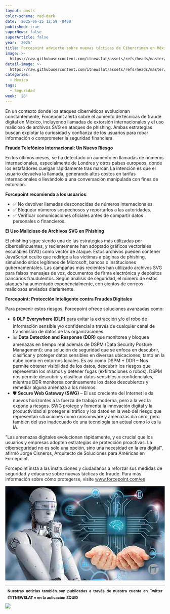 ```yaml
---
layout: posts
color-schema: red-dark
date: '2025-06-25 12:59 -0400'
published: true
superNews: false
superArticle: false
year: '2025'
title: Forcepoint advierte sobre nuevas tácticas de Cibercrimen en México
image: >-
  https://raw.githubusercontent.com/itnewslat/assets/refs/heads/master/img/540x320/Cibercrimen-p.jpg
detail-image: >-
  https://raw.githubusercontent.com/itnewslat/assets/refs/heads/master/img/1024x680/Cibercrimen-g.jpg
categories:
  - Mexico
tags:
  - Seguridad
week: '26'
---
```

En un contexto donde los ataques cibernéticos evolucionan constantemente, Forcepoint alerta sobre el aumento de técnicas de fraude digital en México, incluyendo llamadas de extorsión internacionales y el uso malicioso de archivos SVG en ataques de phishing. Ambas estrategias buscan explotar la curiosidad y confianza de los usuarios para robar información o comprometer la seguridad financiera.

**Fraude Telefónico Internacional: Un Nuevo Riesgo**

En los últimos meses, se ha detectado un aumento en llamadas de números internacionales, especialmente de Londres y otros países europeos, donde los estafadores cuelgan rápidamente tras marcar. La intención es que el usuario devuelva la llamada, generando altos costos en tarifas internacionales o llevándolo a una conversación manipulada con fines de extorsión.

**Forcepoint recomienda a los usuarios**: 

- ✅ No devolver llamadas desconocidas de números internacionales. 
- ✅ Bloquear números sospechosos y reportarlos a las autoridades. 
- ✅ Verificar comunicaciones oficiales antes de compartir datos personales o financieros.


**El Uso Malicioso de Archivos SVG en Phishing**

El phishing sigue siendo una de las estrategias más utilizadas por ciberdelincuentes, y recientemente han adoptado gráficos vectoriales escalables (SVG) como vector de ataque. Estos archivos pueden contener JavaScript oculto que redirige a las víctimas a páginas de phishing, simulando sitios legítimos de Microsoft, bancos o instituciones gubernamentales.
Las campañas más recientes han utilizado archivos SVG para falsos mensajes de voz, documentos de firma electrónica y depósitos bancarios fraudulentos. Según análisis de seguridad, el número de estos ataques ha aumentado exponencialmente, con cientos de correos maliciosos enviados diariamente.

**Forcepoint: Protección Inteligente contra Fraudes Digitales**

Para prevenir estos riesgos, Forcepoint ofrece soluciones avanzadas como: 
- 🔒 **DLP Everywhere (DLP)** para evitar la extracción y/o el robo de información sensible y/o confidencial a través de cualquier canal de transmisión de datos de las organizaciones. 
- 📊 **Data Detection and Response (DDR)** que monitorea y bloquea amenazas en tiempo real además de DSPM (Data Security Posture Management): una solución de seguridad que se enfoca en descubrir, clasificar y proteger datos sensibles en diversas ubicaciones, tanto en la nube como en entornos locales. Es así como DSPM + DDR – Nos permite obtener visibilidad de los datos, descubrir los riesgos que representan los mismos y detener fugas (exfiltraciones o robos). DSPM nos permite descubrir y clasificar datos sensibles o confidenciales, mientras DDR monitorea continuamente los datos descubiertos y remediar alguna amenaza a los mismos.
- 🛡️ **Secure Web Gateway (SWG)** – El uso creciente del Internet le da nuevos horizontes a la fuerza de trabajo moderna, pero a la vez la expone a riesgos. SWG protege y fomenta la innovación digital y la productividad al proteger el tráfico y los datos en la web del riesgo que representan situaciones como ransomware y amenazas día cero, pero también del uso inadecuado de una tecnología tan actual como lo es la IA.

"Las amenazas digitales evolucionan rápidamente, y es crucial que los usuarios y empresas adopten estrategias de protección proactivas. La ciberseguridad no es solo una opción, sino una necesidad en la era digital", afirmó Jorge Cisneros, Arquitecto de Soluciones para Américas en Forcepoint.

Forcepoint insta a las instituciones y ciudadanos a reforzar sus medidas de seguridad y educarse sobre nuevas tácticas de fraude. Para más información sobre cómo protegerse, visite www.forcepoint.com/es

![](https://raw.githubusercontent.com/itnewslat/assets/refs/heads/master/img/540x320/Cibercrimen-p.jpg)

<table style="height: 42px;" width="569">
<tbody>
<tr>
<td style="text-align: justify;"><sub><strong>Nuestras noticias también son publicadas a través de nuestra cuenta en Twitter <a href="https://twitter.com/itnewslat?lang=es">@ITNEWSLAT</a> y en la aplicación <a href="https://squidapp.co/en/">SQUID</a></strong></sub></td>
</tr>
</tbody>
</table>

<img src="https://tracker.metricool.com/c3po.jpg?hash=56f88a41e39ab42c063cc51676587a04"/>
